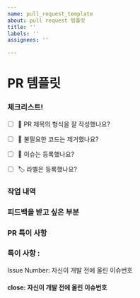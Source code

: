 ```yaml
---
name: pull_request_template
about: pull request 템플릿
title: ''
labels: ''
assignees: ''

---
```


# PR 템플릿
### 체크리스트!
- [ ] 🔀 PR 제목의 형식을 잘 작성했나요?
- [ ] 🧹 불필요한 코드는 제거했나요?
- [ ] 💭 이슈는 등록했나요?
- [ ] 🏷️ 라벨은 등록했나요?


### 작업 내역
<!-- 어떻게 문제를 해결하였는지 -->




### 피드백을 받고 싶은 부분 
<!-- 작업 후 기대 동작(스크린샷) -->




### PR 특이 사항
<!-- 어떤 부분에 리뷰어가 집중하면 좋을까요? -->




### 특이 사항 :
Issue Number:  자신이 개발 전에 올린 이슈번호

#### close:  자신이 개발 전에 올린 이슈번호
